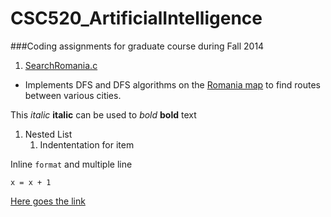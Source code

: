 # CSC520_ArtificialIntelligence

###Coding assignments for graduate course during Fall 2014

1. [SearchRomania.c](https://github.com/ncsu-yoco/CSC520_ArtificialIntelligence/blob/master/SearchRomania.c)
* Implements DFS and DFS algorithms on the [Romania map](https://github.com/ncsu-yoco/CSC520_ArtificialIntelligence/blob/master/SearchRomania.png) to find routes between various cities.

This *italic* **italic** can be used to _bold_ __bold__ text 

1. Nested List
	1. Indententation for item

Inline `format` and multiple line
```
x = x + 1
```

[Here goes the link](google.com) 